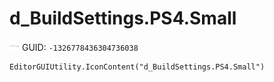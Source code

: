 # d_BuildSettings.PS4.Small
![](/img/d_BuildSettings.PS4.Small.png)
GUID: `-1326778436304736038`
```
EditorGUIUtility.IconContent("d_BuildSettings.PS4.Small")
```
